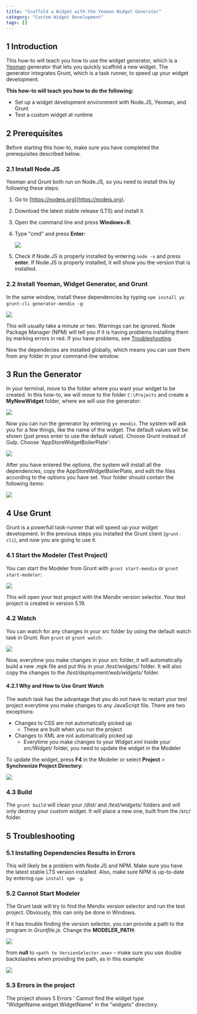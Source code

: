 ```yaml
---
title: "Scaffold a Widget with the Yeoman Widget Generator"
category: "Custom Widget Development"
tags: []
---
```


## 1 Introduction

This how-to will teach you how to use the widget generator, which is a [Yeoman](http://yeoman.io/) generator that lets you quickly scaffold a new widget. The generator integrates Grunt, which is a task runner, to speed up your widget development.

**This how-to will teach you how to do the following:**

* Set up a widget development environment with Node.JS, Yeoman, and Grunt
* Test a custom widget at runtime

## 2 Prerequisites

Before starting this how-to, make sure you have completed the prerequisites described below.

### 2.1 Install Node.JS

Yeoman and Grunt both run on Node.JS, so you need to install this by following these steps:

1. Go to [https://nodejs.org](https://nodejs.org).
2. Download the latest stable release (LTS) and install it.
3. Open the command line and press **Windows**+**R**.
4. Type "cmd" and press **Enter**:

    ![](attachments/19202547/19398836.png)

5. Check if Node.JS is properly installed by entering `node -v` and press **enter**. If Node.JS is properly installed, it will show you the version that is installed.

### 2.2 Install Yeoman, Widget Generator, and Grunt

In the same window, install these dependencies by typing `npm install yo grunt-cli generator-mendix -g`:

![](attachments/19202547/19398837.png)

This will usually take a minute or two. Warnings can be ignored. Node Package Manager (NPM) will tell you if it is having problems installing them by marking errors in red. If you have problems, see [Troubleshooting](#Troubleshooting).

Now the dependecies are installed globally, which means you can use them from any folder in your command-line window.

## 3 Run the Generator

In your terminal, move to the folder where you want your widget to be created. In this how-to, we will move to the folder `C:\Projects` and create a **MyNewWidget** folder, where we will use the generator:

![](attachments/19202547/19398838.png)

Now you can run the generator by entering `yo mendix`. The system will ask you for a few things, like the name of the widget. The default values will be shown (just press enter to use the default value). Choose Grunt instead of Gulp. Choose 'AppStoreWidgetBoilerPlate':

![](attachments/19202547/19398839.png)

After you have entered the options, the system will install all the dependencies, copy the AppStoreWidgetBoilerPlate, and edit the files according to the options you have set. Your folder should contain the following items:

![](attachments/19202547/19398840.png)

## 4 Use Grunt

Grunt is a powerfull task-runner that will speed up your widget development. In the previous steps you installed the Grunt client (`grunt-cli`), and now you are going to use it.

### 4.1 Start the Modeler (Test Project)

You can start the Modeler from Grunt with `grunt start-mendix` or `grunt start-modeler`:

![](attachments/19202547/19398841.png)

This will open your test project with the Mendix version selector. Your test project is created in version 5.19.

### 4.2 Watch

You can watch for any changes in your *src* folder by using the default watch task in Grunt. Run `grunt` or `grunt watch`:

![](attachments/19202547/19398842.png)

Now, everytime you make changes in your *src* folder, it will automatically build a new .mpk file and put this in your */test/widgets/* folder. It will also copy the changes to the */test/deployment/web/widgets/* folder.

#### 4.2.1 Why and How to Use Grunt Watch

The watch task has the advantage that you do not have to restart your test project everytime you make changes to any JavaScript file. There are two exceptions:

* Changes to CSS are not automatically picked up
    * These are built when you run the project
* Changes to XML are not automatically picked up
    * Everytime you make changes to your *Widget.xml* inside your *src/Widget/* folder, you need to update the widget in the Modeler

To update the widget, press **F4** in the Modeler or select **Project** > **Synchronize Project Directory**:

![](attachments/19202547/19398843.png)

### 4.3 Build

The `grunt build` will clean your */dist/* and */test/widgets/* folders and will only destroy your custom widget. It will place a new one, built from the */src/* folder.

## 5 Troubleshooting<a name="Troubleshooting"></a>

### 5.1 Installing Dependencies Results in Errors

This will likely be a problem with Node.JS and NPM. Make sure you have the latest stable LTS version installed. Also, make sure NPM is up-to-date by entering `npm install npm -g`.

### 5.2 Cannot Start Modeler

The Grunt task will try to find the Mendix version selector and run the test project. Obviously, this can only be done in Windows.

If it has trouble finding the version selector, you can provide a path to the program in *Gruntfile.js*. Change the **MODELER_PATH**:

![](attachments/19202547/19398844.png)

from **null** to `<path to VersionSelector.exe>` – make sure you use double backslashes when providing the path, as in this example:

![](attachments/19202547/19398845.png)

### 5.3 Errors in the project

The project shows 5 Errors ' Cannot find the widget type "WidgetName.widget.WidgetName" in the "widgets" directory.
